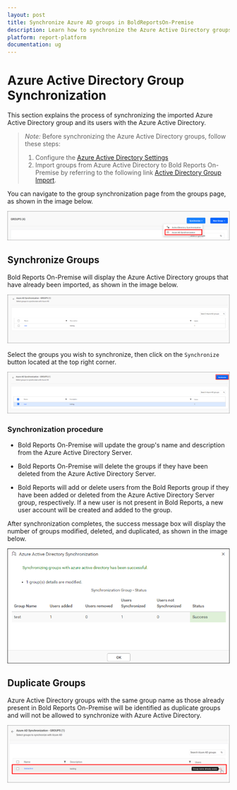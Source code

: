 ```yaml
---
layout: post
title: Synchronize Azure AD groups in BoldReportsOn-Premise
description: Learn how to synchronize the Azure Active Directory groups with the updated group properties in the Bold Reports On-Premise.
platform: report-platform
documentation: ug
---
```


# Azure Active Directory Group Synchronization

This section explains the process of synchronizing the imported Azure Active Directory group and its users with the Azure Active Directory.

> *Note:* Before synchronizing the Azure Active Directory groups, follow these steps:
> 1. Configure the [Azure Active Directory Settings](./../../../../manage-app-settings/azure-active-directory/)
> 2. Import groups from Azure Active Directory to Bold Reports On-Premise by referring to the following link [Active Directory Group Import](./../../import-groups/import-azure-active-directory-groups/).

You can navigate to the group synchronization page from the groups page, as shown in the image below.

![Azure Active Directory Synchronization Link](/static/assets/on-premise/images/manage-users-and-groups/groups/synchronize-azure-active-directory-groups/Azure-Group-Synchronization-navigation.png)

## Synchronize Groups

Bold Reports On-Premise will display the Azure Active Directory groups that have already been imported, as shown in the image below.

![Azure Active Directory Imported group list](/static/assets/on-premise/images/manage-users-and-groups/groups/synchronize-azure-active-directory-groups/Azure-Active-Direcory-Group-list.png)

Select the groups you wish to synchronize, then click on the `Synchronize` button located at the top right corner.

![Azure Active Directory Group Synchronize button](/static/assets/on-premise/images/manage-users-and-groups/groups/synchronize-azure-active-directory-groups/Azure-Group-Synchronize-button.png)

### Synchronization procedure

* Bold Reports On-Premise will update the group's name and description from the Azure Active Directory Server.

* Bold Reports On-Premise will delete the groups if they have been deleted from the Azure Active Directory Server.

* Bold Reports will add or delete users from the Bold Reports group if they have been added or deleted from the Azure Active Directory Server group, respectively. If a new user is not present in Bold Reports, a new user account will be created and added to the group.

After synchronization completes, the success message box will display the number of groups modified, deleted, and duplicated, as shown in the image below.

![Synchronization confirmation window](/static/assets/on-premise/images/manage-users-and-groups/groups/synchronize-azure-active-directory-groups/Synchronize-azure-group-success-window.png)

## Duplicate Groups

Azure Active Directory groups with the same group name as those already present in Bold Reports On-Premise will be identified as duplicate groups and will not be allowed to synchronize with Azure Active Directory.

![Display Duplicated groups](/static/assets/on-premise/images/manage-users-and-groups/groups/synchronize-azure-active-directory-groups/highlight-duplicate-azure-group.png)